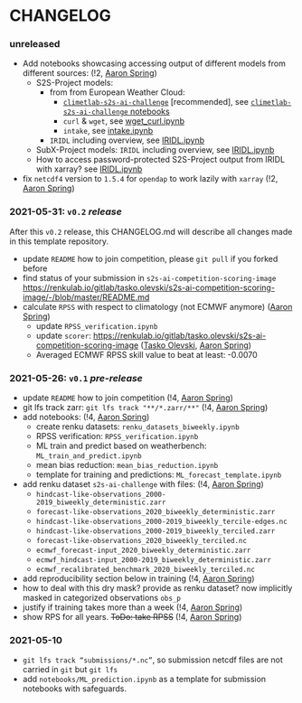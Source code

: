 # CHANGELOG

### unreleased

- Add notebooks showcasing accessing output of different models from different sources: (!2, [Aaron Spring](https://renkulab.io/gitlab/aaron.spring))
    - S2S-Project models:
        - from from European Weather Cloud:
            - [`climetlab-s2s-ai-challenge`](https://github.com/ecmwf-lab/climetlab-s2s-ai-challenge/) [recommended], see [`climetlab-s2s-ai-challenge` notebooks](https://github.com/ecmwf-lab/climetlab-s2s-ai-challenge/tree/main/notebooks)
            - `curl` & `wget`, see [wget_curl.ipynb](https://renkulab.io/gitlab/aaron.spring/s2s-ai-challenge-template/-/blob/master/notebooks/data_access/wget_curl.ipynb)
            - `intake`, see [intake.ipynb](https://renkulab.io/gitlab/aaron.spring/s2s-ai-challenge-template/-/blob/master/notebooks/data_access/intake.ipynb)
        - `IRIDL` including overview, see [IRIDL.ipynb](https://renkulab.io/gitlab/aaron.spring/s2s-ai-challenge-template/-/blob/master/notebooks/data_access/IRIDL.ipynb)
    - SubX-Project models: `IRIDL` including overview, see [IRIDL.ipynb](https://renkulab.io/gitlab/aaron.spring/s2s-ai-challenge-template/-/blob/master/notebooks/data_access/IRIDL.ipynb)
    - How to access password-protected S2S-Project output from IRIDL with xarray? see [IRIDL.ipynb](https://renkulab.io/gitlab/aaron.spring/s2s-ai-challenge-template/-/blob/master/notebooks/data_access/IRIDL.ipynb)
- fix `netcdf4` version to `1.5.4` for `opendap` to work lazily with `xarray` (!2, [Aaron Spring](https://renkulab.io/gitlab/aaron.spring))


### 2021-05-31: `v0.2` *release*

After this `v0.2` release, this CHANGELOG.md will describe all changes made in this template repository.

- update `README` how to join competition, please `git pull` if you forked before
- find status of your submission in `s2s-ai-competition-scoring-image` https://renkulab.io/gitlab/tasko.olevski/s2s-ai-competition-scoring-image/-/blob/master/README.md 
- calculate `RPSS` with respect to climatology (not ECMWF anymore) ([Aaron Spring](https://renkulab.io/gitlab/aaron.spring))
    - update `RPSS_verification.ipynb`
    - update `scorer`: https://renkulab.io/gitlab/tasko.olevski/s2s-ai-competition-scoring-image ([Tasko Olevski](https://renkulab.io/gitlab/tasko.olevski), [Aaron Spring](https://renkulab.io/gitlab/aaron.spring))
    - Averaged ECMWF RPSS skill value to beat at least: -0.0070


### 2021-05-26: `v0.1` *pre-release*

- update `README` how to join competition (!4, [Aaron Spring](https://renkulab.io/gitlab/aaron.spring))
- git lfs track zarr: `git lfs track "**/*.zarr/**"` (!4, [Aaron Spring](https://renkulab.io/gitlab/aaron.spring))
- add notebooks: (!4, [Aaron Spring](https://renkulab.io/gitlab/aaron.spring))
    - create renku datasets: `renku_datasets_biweekly.ipynb`
    - RPSS verification: `RPSS_verification.ipynb`
    - ML train and predict based on weatherbench: `ML_train_and_predict.ipynb`
    - mean bias reduction: `mean_bias_reduction.ipynb`
    - template for training and predictions: `ML_forecast_template.ipynb`
- add renku dataset `s2s-ai-challenge` with files: (!4, [Aaron Spring](https://renkulab.io/gitlab/aaron.spring))
    - `hindcast-like-observations_2000-2019_biweekly_deterministic.zarr`
    - `forecast-like-observations_2020_biweekly_deterministic.zarr`
    - `hindcast-like-observations_2000-2019_biweekly_tercile-edges.nc`
    - `hindcast-like-observations_2000-2019_biweekly_terciled.zarr`
    - `forecast-like-observations_2020_biweekly_terciled.nc`
    - `ecmwf_forecast-input_2020_biweekly_deterministic.zarr`
    - `ecmwf_hindcast-input_2000-2019_biweekly_deterministic.zarr`
    - `ecmwf_recalibrated_benchmark_2020_biweekly_terciled.nc`
- add reproducibility section below in training (!4, [Aaron Spring](https://renkulab.io/gitlab/aaron.spring))
- how to deal with this dry mask? provide as renku dataset? now implicitly masked in categorized observations `obs_p`
- justify if training takes more than a week (!4, [Aaron Spring](https://renkulab.io/gitlab/aaron.spring))
- show RPS for all years. ~~ToDo: take RPSS~~ (!4, [Aaron Spring](https://renkulab.io/gitlab/aaron.spring))



### 2021-05-10

- `git lfs track “submissions/*.nc”`, so submission netcdf files are not carried in `git` but `git lfs`
- add `notebooks/ML_prediction.ipynb` as a template for submission notebooks with safeguards.
